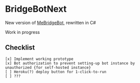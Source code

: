 # BridgeBotNext
New version of [MeBridgeBot](https://github.com/maksimkurb/MeBridgeBot), rewritten in C#

Work in progress

## Checklist
```
[x] Implement working prototype
[x] Bot authorization to prevent setting-up bot instance by unauthorized {for self-hosted instance}
[ ] Heroku(?) deploy button for 1-click-to-run
[ ] ???
```
